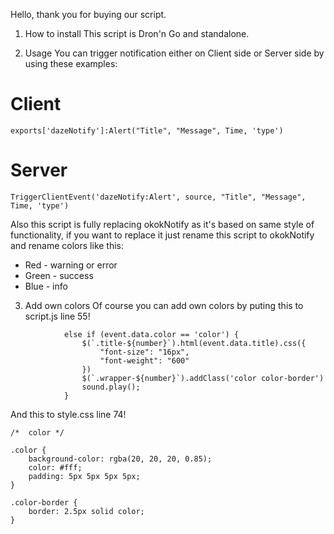 Hello, thank you for buying our script.

1. How to install
This script is Dron'n Go and standalone.

2. Usage
You can trigger notification either on Client side or Server side by using these examples:

# Client
    exports['dazeNotify']:Alert("Title", "Message", Time, 'type')
# Server
    TriggerClientEvent('dazeNotify:Alert', source, "Title", "Message", Time, 'type')

Also this script is fully replacing okokNotify as it's based on same style of functionality, if you want to replace it just rename this script to okokNotify and rename colors like this:
 - Red - warning or error
 - Green - success
 - Blue - info

3. Add own colors
Of course you can add own colors by puting this to script.js line 55!
```
            else if (event.data.color == 'color') {
                $(`.title-${number}`).html(event.data.title).css({
                    "font-size": "16px",
                    "font-weight": "600"
                })
                $(`.wrapper-${number}`).addClass('color color-border')
                sound.play();
            }
```

And this to style.css line 74!
```
/*  color */

.color {
    background-color: rgba(20, 20, 20, 0.85);
    color: #fff;
    padding: 5px 5px 5px 5px;
}

.color-border {
    border: 2.5px solid color;
}
```